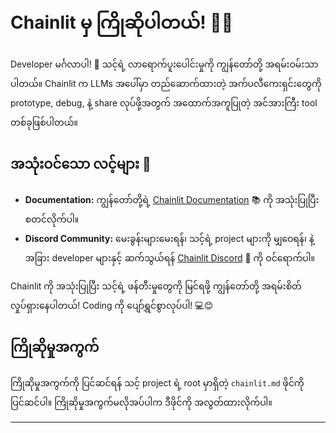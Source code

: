 <!--
CO_OP_TRANSLATOR_METADATA:
{
  "original_hash": "c49526c7abc56b0b5f1e835c1739f18e",
  "translation_date": "2025-09-25T03:08:12+00:00",
  "source_file": "Module08/samples/04/chainlit.md",
  "language_code": "my"
}
-->
# Chainlit မှ ကြိုဆိုပါတယ်! 🚀🤖

Developer မင်္ဂလာပါ! 👋 သင့်ရဲ့ လာရောက်ပူးပေါင်းမှုကို ကျွန်တော်တို့ အရမ်းဝမ်းသာပါတယ်။ Chainlit က LLMs အပေါ်မှာ တည်ဆောက်ထားတဲ့ အက်ပလီကေးရှင်းတွေကို prototype, debug, နဲ့ share လုပ်ဖို့အတွက် အထောက်အကူပြုတဲ့ အင်အားကြီး tool တစ်ခုဖြစ်ပါတယ်။

## အသုံးဝင်သော လင့်များ 🔗

- **Documentation:** ကျွန်တော်တို့ရဲ့ [Chainlit Documentation](https://docs.chainlit.io) 📚 ကို အသုံးပြုပြီး စတင်လိုက်ပါ။
- **Discord Community:** မေးခွန်းများမေးရန်၊ သင့်ရဲ့ project များကို မျှဝေရန်၊ နဲ့ အခြား developer များနှင့် ဆက်သွယ်ရန် [Chainlit Discord](https://discord.gg/k73SQ3FyUh) 💬 ကို ဝင်ရောက်ပါ။

Chainlit ကို အသုံးပြုပြီး သင့်ရဲ့ ဖန်တီးမှုတွေကို မြင်ရဖို့ ကျွန်တော်တို့ အရမ်းစိတ်လှုပ်ရှားနေပါတယ်! Coding ကို ပျော်ရွှင်စွာလုပ်ပါ! 💻😊

## ကြိုဆိုမှုအကွက်

ကြိုဆိုမှုအကွက်ကို ပြင်ဆင်ရန် သင့် project ရဲ့ root မှာရှိတဲ့ `chainlit.md` ဖိုင်ကို ပြင်ဆင်ပါ။ ကြိုဆိုမှုအကွက်မလိုအပ်ပါက ဒီဖိုင်ကို အလွတ်ထားလိုက်ပါ။

---

